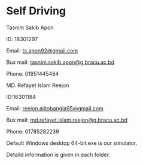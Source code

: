 # Self Driving

Tasnim Sakib Apon

ID: 18301297

Email: ts.apon92@gmail.com

Bux mail: tasnim.sakib.apon@g.bracu.ac.bd

Phone: 01951445484




MD. Refayet Islam Reejon

ID:16301184

Email: reejon.ajitobangla95@gmail.com

Bux mail: md.refayet.islam.reejon@g.bracu.ac.bd


Phone: 01785282239


Default Windows desktop 64-bit.exe is our simulator. 


Detaild information is given in each folder.
